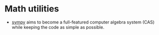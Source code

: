 
# Math utilities

- [sympy](http://www.sympy.org/en/features.html) aims to become a full-featured computer algebra system (CAS) while keeping the code as simple as possible.
